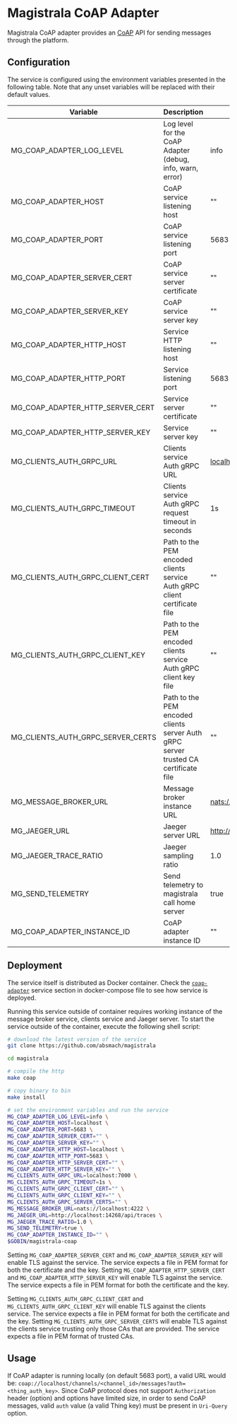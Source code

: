 # Magistrala CoAP Adapter

Magistrala CoAP adapter provides an [CoAP](http://coap.technology/) API for sending messages through the platform.

## Configuration

The service is configured using the environment variables presented in the following table. Note that any unset variables will be replaced with their default values.

| Variable                          | Description                                                                         | Default                           |
| --------------------------------- | ----------------------------------------------------------------------------------- | --------------------------------- |
| MG_COAP_ADAPTER_LOG_LEVEL         | Log level for the CoAP Adapter (debug, info, warn, error)                           | info                              |
| MG_COAP_ADAPTER_HOST              | CoAP service listening host                                                         | ""                                |
| MG_COAP_ADAPTER_PORT              | CoAP service listening port                                                         | 5683                              |
| MG_COAP_ADAPTER_SERVER_CERT       | CoAP service server certificate                                                     | ""                                |
| MG_COAP_ADAPTER_SERVER_KEY        | CoAP service server key                                                             | ""                                |
| MG_COAP_ADAPTER_HTTP_HOST         | Service HTTP listening host                                                         | ""                                |
| MG_COAP_ADAPTER_HTTP_PORT         | Service listening port                                                              | 5683                              |
| MG_COAP_ADAPTER_HTTP_SERVER_CERT  | Service server certificate                                                          | ""                                |
| MG_COAP_ADAPTER_HTTP_SERVER_KEY   | Service server key                                                                  | ""                                |
| MG_CLIENTS_AUTH_GRPC_URL          | Clients service Auth gRPC URL                                                       | <localhost:7000>                  |
| MG_CLIENTS_AUTH_GRPC_TIMEOUT      | Clients service Auth gRPC request timeout in seconds                                | 1s                                |
| MG_CLIENTS_AUTH_GRPC_CLIENT_CERT  | Path to the PEM encoded clients service Auth gRPC client certificate file           | ""                                |
| MG_CLIENTS_AUTH_GRPC_CLIENT_KEY   | Path to the PEM encoded clients service Auth gRPC client key file                   | ""                                |
| MG_CLIENTS_AUTH_GRPC_SERVER_CERTS | Path to the PEM encoded clients server Auth gRPC server trusted CA certificate file | ""                                |
| MG_MESSAGE_BROKER_URL             | Message broker instance URL                                                         | <nats://localhost:4222>           |
| MG_JAEGER_URL                     | Jaeger server URL                                                                   | <http://localhost:4318/v1/traces> |
| MG_JAEGER_TRACE_RATIO             | Jaeger sampling ratio                                                               | 1.0                               |
| MG_SEND_TELEMETRY                 | Send telemetry to magistrala call home server                                       | true                              |
| MG_COAP_ADAPTER_INSTANCE_ID       | CoAP adapter instance ID                                                            | ""                                |

## Deployment

The service itself is distributed as Docker container. Check the [`coap-adapter`](https://github.com/absmach/magistrala/blob/main/docker/docker-compose.yml) service section in docker-compose file to see how service is deployed.

Running this service outside of container requires working instance of the message broker service, clients service and Jaeger server.
To start the service outside of the container, execute the following shell script:

```bash
# download the latest version of the service
git clone https://github.com/absmach/magistrala

cd magistrala

# compile the http
make coap

# copy binary to bin
make install

# set the environment variables and run the service
MG_COAP_ADAPTER_LOG_LEVEL=info \
MG_COAP_ADAPTER_HOST=localhost \
MG_COAP_ADAPTER_PORT=5683 \
MG_COAP_ADAPTER_SERVER_CERT="" \
MG_COAP_ADAPTER_SERVER_KEY="" \
MG_COAP_ADAPTER_HTTP_HOST=localhost \
MG_COAP_ADAPTER_HTTP_PORT=5683 \
MG_COAP_ADAPTER_HTTP_SERVER_CERT="" \
MG_COAP_ADAPTER_HTTP_SERVER_KEY="" \
MG_CLIENTS_AUTH_GRPC_URL=localhost:7000 \
MG_CLIENTS_AUTH_GRPC_TIMEOUT=1s \
MG_CLIENTS_AUTH_GRPC_CLIENT_CERT="" \
MG_CLIENTS_AUTH_GRPC_CLIENT_KEY="" \
MG_CLIENTS_AUTH_GRPC_SERVER_CERTS="" \
MG_MESSAGE_BROKER_URL=nats://localhost:4222 \
MG_JAEGER_URL=http://localhost:14268/api/traces \
MG_JAEGER_TRACE_RATIO=1.0 \
MG_SEND_TELEMETRY=true \
MG_COAP_ADAPTER_INSTANCE_ID="" \
$GOBIN/magistrala-coap
```

Setting `MG_COAP_ADAPTER_SERVER_CERT` and `MG_COAP_ADAPTER_SERVER_KEY` will enable TLS against the service. The service expects a file in PEM format for both the certificate and the key. Setting `MG_COAP_ADAPTER_HTTP_SERVER_CERT` and `MG_COAP_ADAPTER_HTTP_SERVER_KEY` will enable TLS against the service. The service expects a file in PEM format for both the certificate and the key.

Setting `MG_CLIENTS_AUTH_GRPC_CLIENT_CERT` and `MG_CLIENTS_AUTH_GRPC_CLIENT_KEY` will enable TLS against the clients service. The service expects a file in PEM format for both the certificate and the key. Setting `MG_CLIENTS_AUTH_GRPC_SERVER_CERTS` will enable TLS against the clients service trusting only those CAs that are provided. The service expects a file in PEM format of trusted CAs.

## Usage

If CoAP adapter is running locally (on default 5683 port), a valid URL would be: `coap://localhost/channels/<channel_id>/messages?auth=<thing_auth_key>`.
Since CoAP protocol does not support `Authorization` header (option) and options have limited size, in order to send CoAP messages, valid `auth` value (a valid Thing key) must be present in `Uri-Query` option.
